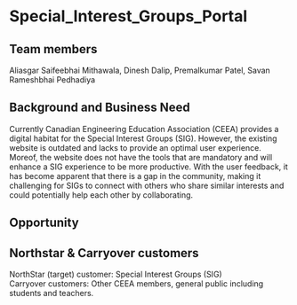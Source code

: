 # Special_Interest_Groups_Portal

## Team members
Aliasgar Saifeebhai Mithawala, 
Dinesh Dalip,
Premalkumar Patel,
Savan Rameshbhai Pedhadiya

## Background and Business Need

Currently Canadian Engineering Education Association (CEEA) provides a digital habitat for the Special Interest Groups (SIG). However, the existing website is outdated and lacks to provide an optimal user experience. Moreof, the website does not have the tools that are mandatory and will enhance a SIG experience to be more productive. With the user feedback, it has become apparent that there is a gap in the community, making it challenging for SIGs to connect with others who share similar interests and could potentially help each other by collaborating.

## Opportunity


## Northstar & Carryover customers
NorthStar (target) customer: Special Interest Groups (SIG)<br>
Carryover customers: Other CEEA members, general public including students and teachers.



